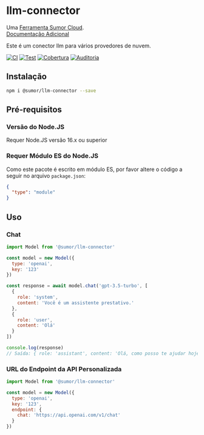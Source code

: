 # llm-connector

Uma [Ferramenta Sumor Cloud](https://sumor.cloud).  
[Documentação Adicional](https://sumor.cloud)

Este é um conector llm para vários provedores de nuvem.

[![CI](https://github.com/sumor-cloud/llm-connector/actions/workflows/ci.yml/badge.svg)](https://github.com/sumor-cloud/llm-connector/actions/workflows/ci.yml)
[![Test](https://github.com/sumor-cloud/llm-connector/actions/workflows/ut.yml/badge.svg)](https://github.com/sumor-cloud/llm-connector/actions/workflows/ut.yml)
[![Cobertura](https://github.com/sumor-cloud/llm-connector/actions/workflows/coverage.yml/badge.svg)](https://github.com/sumor-cloud/llm-connector/actions/workflows/coverage.yml)
[![Auditoria](https://github.com/sumor-cloud/llm-connector/actions/workflows/audit.yml/badge.svg)](https://github.com/sumor-cloud/llm-connector/actions/workflows/audit.yml)

## Instalação

```bash
npm i @sumor/llm-connector --save
```

## Pré-requisitos

### Versão do Node.JS

Requer Node.JS versão 16.x ou superior

### Requer Módulo ES do Node.JS

Como este pacote é escrito em módulo ES, por favor altere o código a seguir no arquivo `package.json`:

```json
{
  "type": "module"
}
```

## Uso

### Chat

```javascript
import Model from '@sumor/llm-connector'

const model = new Model({
  type: 'openai',
  key: '123'
})

const response = await model.chat('gpt-3.5-turbo', [
  {
    role: 'system',
    content: 'Você é um assistente prestativo.'
  },
  {
    role: 'user',
    content: 'Olá'
  }
])

console.log(response)
// Saída: { role: 'assistant', content: 'Olá, como posso te ajudar hoje?' }
```

### URL do Endpoint da API Personalizada

```javascript
import Model from '@sumor/llm-connector'

const model = new Model({
  type: 'openai',
  key: '123',
  endpoint: {
    chat: 'https://api.openai.com/v1/chat'
  }
})
```